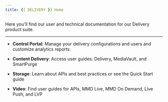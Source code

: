 ```yaml
---
title: {{ DELIVERY }} Home
---
```


Here you'll find our user and technical documentation for our Delivery product suite.

---

- **Control Portal**: Manage your delivery configurations and users and customize analytics reports.

- **Content Delivery**: Access user guides: Delivery, MediaVault, and SmartPurge

- **Storage**: Learn about APIs and best practices or see the Quick Start guide

- **Video**: Find user guides for APIs, MMD Live, MMD On Demand, Live Push, and LVP
